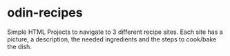 # odin-recipes
Simple HTML Projects to navigate to 3 different recipe sites.
Each site has a picture, a description, the needed ingredients and the steps to cook/bake the dish.